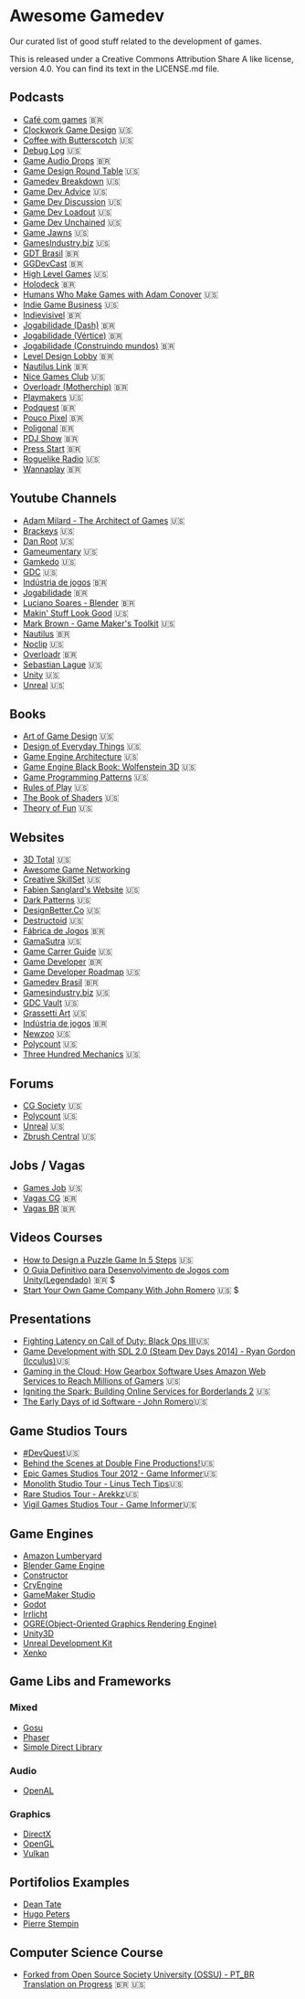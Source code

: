﻿# Awesome Gamedev
Our curated list of good stuff related to the development of games.

This is released under a Creative Commons Attribution Share A like license, version 4.0. You can find its text in the LICENSE.md file.

## Podcasts

- [Café com games](https://open.spotify.com/show/0rR9g8Iy0avEb0LyUzS6YX) 🇧🇷
- [Clockwork Game Design](http://keithburgun.net/podcast-2/) 🇺🇸
- [Coffee with Butterscotch](https://www.bscotch.net/podcast) 🇺🇸
- [Debug Log](http://thedebuglog.com/category/podcast) 🇺🇸
- [Game Audio Drops](http://gameaudioacademy.com/gac-podcast-drops) 🇧🇷
- [Game Design Round Table](http://thegamedesignroundtable.com/) 🇺🇸
- [Gamedev Breakdown](https://soundcloud.com/user-782123614) 🇺🇸
- [Game Dev Advice](https://www.gamedevadvice.com/) 🇺🇸
- [Game Dev Discussion](https://www.artstation.com/alexbeddows/blog) 🇺🇸
- [Game Dev Loadout](https://www.gamedevloadout.com/podcast/) 🇺🇸
- [Game Dev Unchained](https://www.gamedevunchained.com) 🇺🇸
- [Game Jawns](https://gamejawns.podbean.com/) 🇺🇸
- [GamesIndustry.biz](http://gibiz.libsyn.com/podcast) 🇺🇸
- [GDT Brasil](https://anchor.fm/gdtbrasil) 🇧🇷
- [GGDevCast](https://ggdevcast.com.br) 🇧🇷
- [High Level Games](https://www.highlevelgames.ca/podcastingnetwork) 🇺🇸
- [Holodeck](https://www.holodeckdesign.com.br/category/podcast/) 🇧🇷
- [Humans Who Make Games with Adam Conover](https://starburns.audio/podcasts/humans-who-make-games/) 🇺🇸
- [Indie Game Business](http://indiegame.business/) 🇺🇸
- [Indievisivel](http://indievisivel.com.br/category/podcast-indievisivel/) 🇧🇷
- [Jogabilidade (Dash)](http://jogabilida.de/category/podcasts/podcast-games/dash/) 🇧🇷
- [Jogabilidade (Vértice)](http://jogabilida.de/category/podcasts/podcast-games/vertice/) 🇧🇷
- [Jogabilidade (Construindo mundos)](http://jogabilida.de/category/podcasts/podcast-games/construindo-mundo/) 🇧🇷
- [Level Design Lobby](http://leveldesignlobby.libsyn.com/website) 🇧🇷
- [Nautilus Link](https://soundcloud.com/nautiluslink) 🇧🇷
- [Nice Games Club](https://nicegames.club/) 🇺🇸
- [Overloadr (Motherchip)](http://overloadr.com.br/podcasts/motherchip/) 🇧🇷
- [Playmakers](http://brightblack.co/podcast/) 🇺🇸
- [Podquest](http://www.podquest.com.br) 🇧🇷
- [Pouco Pixel](https://poucopixel.com/) 🇧🇷
- [Poligonal](https://www.vice.com/pt_br/topic/poligonal) 🇧🇷
- [PDJ Show](https://producaodejogos.com/topicos/pdj-show/) 🇧🇷
- [Press Start](https://open.spotify.com/show/4XC6e1yLqXvTB0yeeKGLyv?si=91ts7aeJShmFGHExUV4KpA) 🇧🇷
- [Roguelike Radio](http://www.roguelikeradio.com/) 🇺🇸
- [Wannaplay](http://www.wannaplay.com.br/podcasts/) 🇧🇷

## Youtube Channels

- [Adam Milard - The Architect of Games](https://www.youtube.com/user/Thefearalcarrot) 🇺🇸
- [Brackeys](https://www.youtube.com/channel/UCYbK_tjZ2OrIZFBvU6CCMiA) 🇺🇸
- [Dan Root](https://www.youtube.com/user/rootay) 🇺🇸
- [Gameumentary](https://www.youtube.com/channel/UCJS-pvsdN8JBnyPpV47gLSg) 🇺🇸
- [Gamkedo](https://www.youtube.com/user/GameDevLessons) 🇺🇸
- [GDC](https://www.youtube.com/channel/UC0JB7TSe49lg56u6qH8y_MQ) 🇺🇸
- [Indústria de jogos](https://www.youtube.com/channel/UCwTIfd7zrjlPxzEU_NlqznA) 🇧🇷
- [Jogabilidade](https://www.youtube.com/user/jogabilidades) 🇧🇷
- [Luciano Soares - Blender](https://www.youtube.com/user/lsdruid/videos) 🇧🇷
- [Makin' Stuff Look Good](https://www.youtube.com/channel/UCEklP9iLcpExB8vp_fWQseg) 🇺🇸
- [Mark Brown - Game Maker's Toolkit](https://www.youtube.com/channel/UCqJ-Xo29CKyLTjn6z2XwYAw) 🇺🇸
- [Nautilus](https://www.youtube.com/user/nautiluslink) 🇧🇷
- [Noclip](https://www.youtube.com/channel/UC0fDG3byEcMtbOqPMymDNbw) 🇺🇸
- [Overloadr](https://www.youtube.com/user/overloadr) 🇧🇷
- [Sebastian Lague](https://www.youtube.com/channel/UCmtyQOKKmrMVaKuRXz02jbQ) 🇺🇸
- [Unity](https://www.youtube.com/user/Unity3D) 🇺🇸
- [Unreal](https://www.youtube.com/channel/UCBobmJyzsJ6Ll7UbfhI4iwQ) 🇺🇸

## Books

- [Art of Game Design](https://www.amazon.com/Art-Game-Design-Lenses-Second/dp/1466598646) 🇺🇸
- [Design of Everyday Things](https://www.amazon.com/Design-Everyday-Things-Revised-Expanded/dp/0465050654) 🇺🇸
- [Game Engine Architecture](http://gameenginebook.com/) 🇺🇸
- [Game Engine Black Book: Wolfenstein 3D](https://www.amazon.com/Game-Engine-Black-Book-Wolfenstein/dp/1539692876) 🇺🇸
- [Game Programming Patterns](http://gameprogrammingpatterns.com/) 🇺🇸
- [Rules of Play](https://www.amazon.com/Rules-Play-Design-Fundamentals-Press/dp/0262240459) 🇺🇸
- [The Book of Shaders](https://thebookofshaders.com/) 🇺🇸
- [Theory of Fun](https://www.amazon.com/Theory-Game-Design-Raph-Koster/dp/1449363210) 🇺🇸

## Websites

- [3D Total](https://www.3dtotal.com) 🇺🇸
- [Awesome Game Networking](https://github.com/MFatihMAR/Awesome-Game-Networking)
- [Creative SkillSet](http://creativeskillset.org) 🇺🇸
- [Fabien Sanglard's Website](http://fabiensanglard.net/) 🇺🇸
- [Dark Patterns](https://darkpatterns.org) 🇺🇸
- [DesignBetter.Co](https://www.designbetter.co) 🇺🇸
- [Destructoid](https://www.destructoid.com) 🇺🇸
- [Fábrica de Jogos](http://www.fabricadejogos.net) 🇧🇷
- [GamaSutra](https://www.gamasutra.com/) 🇺🇸
- [Game Carrer Guide](https://www.gamecareerguide.com) 🇺🇸
- [Game Developer](https://gamedeveloper.com.br) 🇧🇷
- [Game Developer Roadmap](https://github.com/utilForever/game-developer-roadmap) 🇺🇸
- [Gamedev Brasil](http://www.gamedev.com.br) 🇧🇷
- [Gamesindustry.biz](https://www.gamesindustry.biz) 🇺🇸
- [GDC Vault](https://www.gdcvault.com/) 🇺🇸
- [Grassetti Art](https://gumroad.com/grassettiart) 🇺🇸
- [Indústria de jogos](http://www.industriadejogos.com.br) 🇧🇷
- [Newzoo](https://newzoo.com) 🇺🇸
- [Polycount](https://polycount.com) 🇺🇸
- [Three Hundred Mechanics](http://www.squidi.net) 🇺🇸

## Forums

- [CG Society](http://forums.cgsociety.org) 🇺🇸
- [Polycount](https://polycount.com/forum) 🇺🇸
- [Unreal](https://forums.unrealengine.com) 🇺🇸
- [Zbrush Central](http://www.zbrushcentral.com/forum.php) 🇺🇸

## Jobs / Vagas

- [Games Job](http://www.gamesjob.com.br) 🇺🇸
- [Vagas CG](https://vagascg.com.br) 🇧🇷
- [Vagas BR](https://twitter.com/vaggasbr) 🇧🇷

## Videos Courses

- [How to Design a Puzzle Game In 5 Steps](https://www.youtube.com/watch?v=IxEg_Dr2utc) 🇺🇸
- [O Guia Definitivo para Desenvolvimento de Jogos com Unity(Legendado)](https://www.udemy.com/o-guia-definitivo-para-desenvolvimento-de-jogos-com-unity/) 🇧🇷 $
- [Start Your Own Game Company With John Romero](https://www.linkedin.com/learning/start-your-own-game-company-with-john-romero/) 🇺🇸 $

## Presentations

- [Fighting Latency on Call of Duty: Black Ops III](https://www.youtube.com/watch?v=EtLHLfNpu84&t=86s)🇺🇸
- [Game Development with SDL 2.0 (Steam Dev Days 2014) - Ryan Gordon (Icculus)](https://www.youtube.com/watch?v=MeMPCSqQ-34)🇺🇸
- [Gaming in the Cloud: How Gearbox Software Uses Amazon Web Services to Reach Millions of Gamers](https://www.slideshare.net/JimmyS7/gaming-in-the-cloud-how-gearbox-software-uses-amazon-web-services-to-reach-millions-of-gamers) 🇺🇸
- [Igniting the Spark: Building Online Services for Borderlands 2](https://www.slideshare.net/JimmyS7/igniting-the-spark-building-online-services-for-borderlands-2) 🇺🇸
- [The Early Days of id Software - John Romero](https://www.youtube.com/watch?v=E2MIpi8pIvY)🇺🇸

## Game Studios Tours

- [#DevQuest](https://www.youtube.com/watch?v=8-j-iHCZC_Q)🇺🇸
- [Behind the Scenes at Double Fine Productions!](https://www.youtube.com/watch?v=sIxCFemhogo)🇺🇸
- [Epic Games Studios Tour 2012 - Game Informer](https://www.youtube.com/watch?v=2DvC3hpOhKI)🇺🇸
- [Monolith Studio Tour - Linus Tech Tips](https://www.youtube.com/watch?v=VUlLcO5sKIk)🇺🇸
- [Rare Studios Tour - Arekkz](https://www.youtube.com/watch?v=lHmeKEFzBBs&t=289s)🇺🇸
- [Vigil Games Studios Tour - Game Informer](https://www.youtube.com/watch?v=EdUvOhOFeiY)🇺🇸

## Game Engines

- [Amazon Lumberyard](https://aws.amazon.com/pt/lumberyard/)
- [Blender Game Engine](https://www.blender.org/)
- [Constructor](https://www.construct.net/)
- [CryEngine](https://www.cryengine.com/)
- [GameMaker Studio](https://www.yoyogames.com/gamemaker)
- [Godot](https://godotengine.org/)
- [Irrlicht](http://irrlicht.sourceforge.net/)
- [OGRE(Object-Oriented Graphics Rendering Engine)](https://www.ogre3d.org/)
- [Unity3D](http://www.unity3d.com)
- [Unreal Development Kit](http://www.unrealengine.com)
- [Xenko](http://www.xenko.com)

## Game Libs and Frameworks

### Mixed

- [Gosu](https://www.libgosu.org/)
- [Phaser](https://phaser.io/)
- [Simple Direct Library](http://www.libsdl.org)

### Audio

- [OpenAL](https://www.openal.org/)

### Graphics

- [DirectX](https://blogs.msdn.microsoft.com/directx/)
- [OpenGL](https://www.opengl.org/)
- [Vulkan](https://www.khronos.org/vulkan/)

## Portifolios Examples

- [Dean Tate](http://www.iamdeantate.com/)
- [Hugo Peters](http://hugo.fyi/)
- [Pierre Stempin](http://www.pierre-stempin.com/)


## Computer Science Course

- [Forked from Open Source Society University (OSSU) - PT_BR Translation on Progress](https://github.com/jamtasticgd/computer-science) 🇧🇷 🇺🇸
